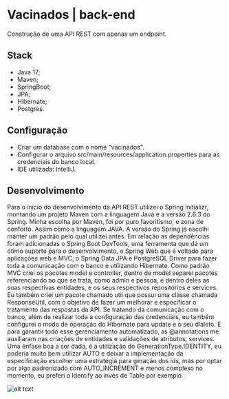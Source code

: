 # Vacinados | back-end
Construção de uma API REST com apenas um endpoint.

## Stack
- Java 17;
- Maven;
- SpringBoot;
- JPA;
- Hibernate;
- Postgres.

## Configuração
- Criar um database com o nome "vacinados".
- Configurar o arquivo src/main/resources/application.properties para as credenciais do banco local.
- IDE utilizada: IntelliJ.

## Desenvolvimento

Para o início do desenvolvimento da API REST utilizei o Spring Initializr, montando um projeto Maven com a linguagem Java e a versão 2.6.3 do Spring.
Minha escolha por Maven, foi por puro favoritismo, e zona de conforto. Assim como a linguagem JAVA. A versão do Spring já escolhi manter um padrão pelo qual utilizei antes.
Em relação as dependências foram adicionadas o Spring Boot DevTools, uma ferramenta que dá um ótimo suporte para o desenvolvimento, o Spring Web que é voltado para aplicações web e MVC, o Spring Data JPA e PostgreSQL Driver para fazer toda a comunicação com o banco e utilizando Hibernate.
Como padrão MVC criei os pacotes model e controller, dentro de model separei pacotes referenciando ao que se trata, como admin e pessoa, e dentro deles as suas respectivas entidades, e os seus respectivos repositórios e services. Eu também criei um pacote chamado util que possui uma classe chamada ResponseUtil, com o objetivo de fazer um melhorar e especificar o tratamento das respostas da API.
Se tratando da comunicação com o banco, além de realizar toda a configuração das credenciais, eu também configurei o modo de operação do Hibernate para update e o seu dialeto. E para garantir todo esse gerenciamento automatizado, as @annotations me auxiliaram nas criações de entidades e validações de atributos, services. Uma ênfase boa a ser dada, é a utilização do GenerationType.IDENTITY, eu poderia muito bem utilizar AUTO e deixar a implementação da especificação escolher uma estratégia para geração dos ids, mas por optar por algo padronizado com AUTO_INCREMENT e menos complexo no momento, eu preferi o Identify ao invés de Table por exemplo.

![alt text]([https://i.ibb.co/1m8Ckn5/Pessoa.png)


